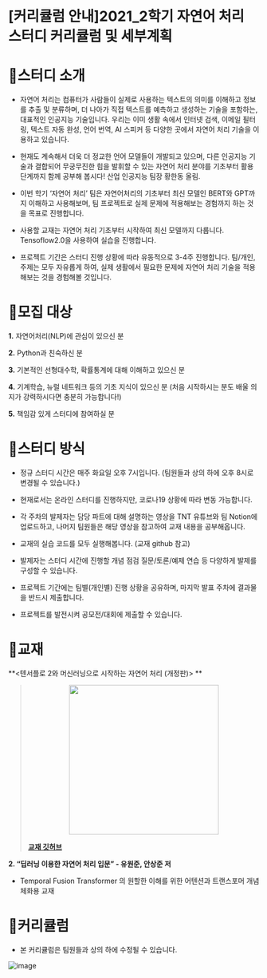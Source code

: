 # [커리큘럼 안내]2021_2학기 자연어 처리 스터디 커리큘럼 및 세부계획
 

# 🔔스터디 소개 

- 자연어 처리는 컴퓨터가 사람들이 실제로 사용하는 텍스트의 의미를 이해하고 정보를 추출 및 분류하며, 더 나아가 직접 텍스트를 예측하고 생성하는 기술을 포함하는, 대표적인 인공지능 기술입니다. 우리는 이미 생활 속에서 인터넷 검색, 이메일 필터링, 텍스트 자동 완성, 언어 번역, AI 스피커 등 다양한 곳에서 자연어 처리 기술을 이용하고 있습니다. 

- 	현재도 계속해서 더욱 더 정교한 언어 모델들이 개발되고 있으며, 다른 인공지능 기술과 결합되어 무궁무진한 힘을 발휘할 수 있는 자연어 처리 분야를 기초부터 활용 단계까지 함께 공부해 봅시다!
산업 인공지능 팀장 황한동 올림.

- 이번 학기 ‘자연어 처리’ 팀은 자연어처리의 기초부터 최신 모델인 BERT와 GPT까지 이해하고 사용해보며, 팀 프로젝트로 실제 문제에 적용해보는 경험까지 하는 것을 목표로 진행합니다.
 
- 사용할 교재는 자연어 처리 기초부터 시작하여 최신 모델까지 다룹니다. Tensoflow2.0을 사용하여 실습을 진행합니다.

- 프로젝트 기간은 스터디 진행 상황에 따라 유동적으로 3-4주 진행합니다. 팀/개인, 주제는 모두 자유롭게 하여, 실제 생활에서 필요한 문제에 자연어 처리 기술을 적용해보는 것을 경험해볼 것입니다.

# 🔔모집 대상

**1.** 자연어처리(NLP)에 관심이 있으신 분

**2.** Python과 친숙하신 분

**3.** 기본적인 선형대수학, 확률통계에 대해 이해하고 있으신 분

**4.** 기계학습, 뉴럴 네트워크 등의 기초 지식이 있으신 분 (처음 시작하시는 분도 배울 의지가 강력하시다면 충분히 가능합니다!)

**5.** 책임감 있게 스터디에 참여하실 분 

# 🔔스터디 방식

- 정규 스터디 시간은 매주 화요일 오후 7시입니다. (팀원들과 상의 하에 오후 8시로 변경될 수 있습니다.)

- 현재로서는 온라인 스터디를 진행하지만, 코로나19 상황에 따라 변동 가능합니다.

- 각 주차의 발제자는 담당 파트에 대해 설명하는 영상을 TNT 유튜브와 팀 Notion에 업로드하고, 나머지 팀원들은 해당 영상을 참고하여 교재 내용을 공부해옵니다.

- 교재의 실습 코드를 모두 실행해봅니다. (교재 github 참고)

- 발제자는 스터디 시간에 진행할 개념 점검 질문/토론/예제 연습 등 다양하게 발제를 구성할 수 있습니다.

- 프로젝트 기간에는 팀별(개인별) 진행 상황을 공유하며, 마지막 발표 주차에 결과물을 반드시 제출합니다.

- 프로젝트를 발전시켜 공모전/대회에 제출할 수 있습니다.


# 🔔교재

**<텐서플로 2와 머신러닝으로 시작하는 자연어 처리 (개정판)> **
> <center><img src = "https://user-images.githubusercontent.com/74092405/129452664-7fdca68b-14e2-4e69-a10b-2b179b035425.png" width = "300"></center>
> 
> **[교재 깃허브](https://github.com/NLP-kr/tensorflow-ml-nlp-tf2)**

**2. “딥러닝 이용한 자연어 처리 입문” - 유원준, 안상준 저**
- Temporal Fusion Transformer 의 원할한 이해를 위한 어텐션과 트랜스포머 개념 체화용 교재


# 🔔커리큘럼
- 본 커리큘럼은 팀원들과 상의 하에 수정될 수 있습니다.

![image](https://user-images.githubusercontent.com/74092405/129452716-38fa8e0a-79cf-4f6e-b319-628784961d04.png)



